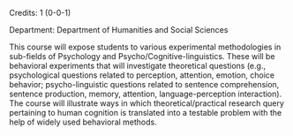 Credits: 1 (0-0-1)

Department: Department of Humanities and Social Sciences

This course will expose students to various experimental methodologies in sub-fields of Psychology and Psycho/Cognitive-linguistics. These will be behavioral experiments that will investigate theoretical questions (e.g., psychological questions related to perception, attention, emotion, choice behavior; psycho-linguistic questions related to sentence comprehension, sentence production, memory, attention, language-perception interaction). The course will illustrate ways in which theoretical/practical research query pertaining to human cognition is translated into a testable problem with the help of widely used behavioral methods.
